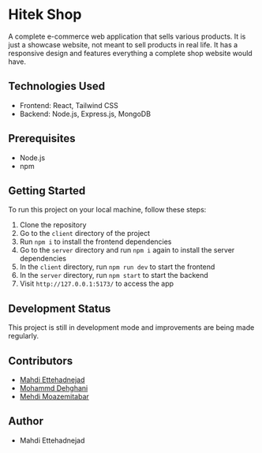# Hitek Shop
A complete e-commerce web application that sells various products. It is just a showcase website, not meant to sell products in real life. It has a responsive design and features everything a complete shop website would have.

## Technologies Used
- Frontend: React, Tailwind CSS
- Backend: Node.js, Express.js, MongoDB

## Prerequisites
- Node.js
- npm

## Getting Started
To run this project on your local machine, follow these steps:

1. Clone the repository
2. Go to the `client` directory of the project
3. Run `npm i` to install the frontend dependencies
4. Go to the `server` directory and run `npm i` again to install the server dependencies
5. In the `client` directory, run `npm run dev` to start the frontend
6. In the `server` directory, run `npm start` to start the backend
7. Visit `http://127.0.0.1:5173/` to access the app

## Development Status
This project is still in development mode and improvements are being made regularly.

## Contributors
- [Mahdi Ettehadnejad](https://github.com/mahdi-Eth)
- [Mohammd Dehghani](https://github.com/Mohammad-dn)
- [Mehdi Moazemitabar](https://github.com/mehdimoazemi)

## Author
- Mahdi Ettehadnejad
